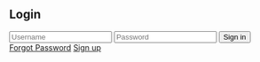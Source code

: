 <html lang="en">
<head>
  <meta charset="UTF-8">
  <meta name="viewport" content="width=device-width, initial-scale=1.0">
  <title>Document</title>
  <link rel="stylesheet" href="style.css">
</head>
<body>
  <div class="box">
  <div class="login">
    <div class="loginBx">
      <h2>
        <i class="fa-solid fa-right-to-bracket"></i>
        Login
        <i class="fa-solid fa-heart"></i>
      </h2>
      <input type="text" placeholder="Username">
      <input type="password" placeholder="Password">
      <input type="submit" value="Sign in" />
      <div class="group">
        <a href="#">Forgot Password</a>
        <a href="#">Sign up</a>
      </div>
    </div>
  </div>
</div>
</body>
</html>
